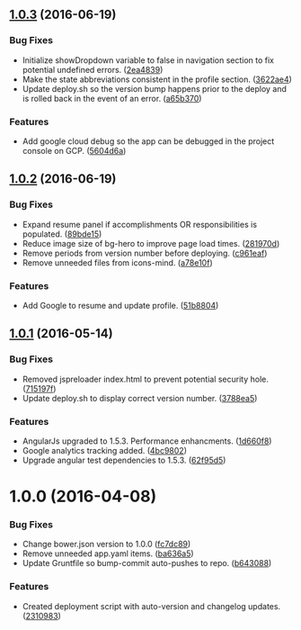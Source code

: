 <a name="1.0.3"></a>
## [1.0.3](https://github.com/ryanmcdowell/resume/compare/v1.0.2...v1.0.3) (2016-06-19)


### Bug Fixes

* Initialize showDropdown variable to false in navigation section to fix potential undefined errors. ([2ea4839](https://github.com/ryanmcdowell/resume/commit/2ea4839))
* Make the state abbreviations consistent in the profile section. ([3622ae4](https://github.com/ryanmcdowell/resume/commit/3622ae4))
* Update deploy.sh so the version bump happens prior to the deploy and is rolled back in the event of an error. ([a65b370](https://github.com/ryanmcdowell/resume/commit/a65b370))


### Features

* Add google cloud debug so the app can be debugged in the project console on GCP. ([5604d6a](https://github.com/ryanmcdowell/resume/commit/5604d6a))



<a name="1.0.2"></a>
## [1.0.2](https://github.com/ryanmcdowell/resume/compare/v1.0.1...v1.0.2) (2016-06-19)


### Bug Fixes

* Expand resume panel if accomplishments OR responsibilities is populated. ([89bde15](https://github.com/ryanmcdowell/resume/commit/89bde15))
* Reduce image size of bg-hero to improve page load times. ([281970d](https://github.com/ryanmcdowell/resume/commit/281970d))
* Remove periods from version number before deploying. ([c961eaf](https://github.com/ryanmcdowell/resume/commit/c961eaf))
* Remove unneeded files from icons-mind. ([a78e10f](https://github.com/ryanmcdowell/resume/commit/a78e10f))


### Features

* Add Google to resume and update profile. ([51b8804](https://github.com/ryanmcdowell/resume/commit/51b8804))



<a name="1.0.1"></a>
## [1.0.1](https://github.com/ryanmcdowell/resume/compare/v1.0.0...v1.0.1) (2016-05-14)


### Bug Fixes

* Removed jspreloader index.html to prevent potential security hole. ([715197f](https://github.com/ryanmcdowell/resume/commit/715197f))
* Update deploy.sh to display correct version number. ([3788ea5](https://github.com/ryanmcdowell/resume/commit/3788ea5))


### Features

* AngularJs upgraded to 1.5.3. Performance enhancments. ([1d660f8](https://github.com/ryanmcdowell/resume/commit/1d660f8))
* Google analytics tracking added. ([4bc9802](https://github.com/ryanmcdowell/resume/commit/4bc9802))
* Upgrade angular test dependencies to 1.5.3. ([62f95d5](https://github.com/ryanmcdowell/resume/commit/62f95d5))



<a name="1.0.0"></a>
# 1.0.0 (2016-04-08)


### Bug Fixes

* Change bower.json version to 1.0.0 ([fc7dc89](https://github.com/ryanmcdowell/resume/commit/fc7dc89))
* Remove unneeded app.yaml items. ([ba636a5](https://github.com/ryanmcdowell/resume/commit/ba636a5))
* Update Gruntfile so bump-commit auto-pushes to repo. ([b643088](https://github.com/ryanmcdowell/resume/commit/b643088))

### Features

* Created deployment script with auto-version and changelog updates. ([2310983](https://github.com/ryanmcdowell/resume/commit/2310983))



